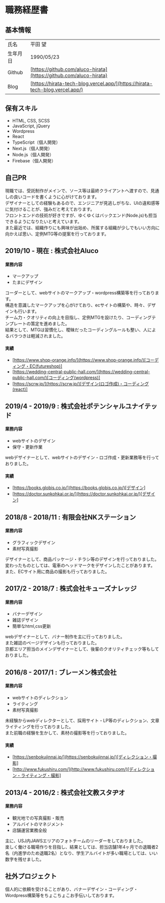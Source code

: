 # 職務経歴書

## 基本情報
|          |                                                                    |
| -------- | ------------------------------------------------------------------ |
| 氏名     | 平田 望                                                            |
| 生年月日 | 1990/05/23                                                         |
| Github   | [https://github.com/aluco-hirata](https://github.com/aluco-hirata) |
| Blog   | [https://hirata-tech-blog.vercel.app/](https://hirata-tech-blog.vercel.app/) |

## 保有スキル
* HTML, CSS, SCSS
* JavaScript, jQuery
* Wordpress
* React
* TypeScript（個人開発）
* Next.js（個人開発）
* Node.js（個人開発）
* Firebase（個人開発）



## 自己PR
現職では、受託制作がメインで、ソース等は最終クライアントへ渡すので、見通しの良いコードを書くように心がけております。  
デザイナーとしての経験もあるので、エンジニアが見逃しがちな、UIの違和感等に気付けることが、強みだと考えております。  
フロントエンドの技術が好きですが、ゆくゆくはバックエンド(Node.js)も担当できるようになりたいと考えています。  
また最近では、組織作りにも興味が出始め、所属する組織が少しでもいい方向に向かえば思い、定例MTG等の提案を行っております。



## 2019/10 - 現在 : 株式会社Aluco
#### 業務内容
* マークアップ
* たまにデザイン

コーダーとして、webサイトのマークアップ・wordpress構築等を行っております。  
構造を意識したマークアップを心がけており、ecサイトの構築や、時々、デザインも行います。  
チーム力・クオリティの向上を目指し、定例MTGを設けたり、コーディングテンプレートの策定を進めました。  
結果として、MTGは習慣化し、曖昧だったコーディングルールも整い、人によるバラつきは軽減されました。


#### 実績
* [https://www.shop-orange.info/](https://www.shop-orange.info/)[コーディング・EC(futureshop)]
* [https://wedding-central-public-hall.com/](https://wedding-central-public-hall.com/)[コーディング(wordpress)]
* [https://scrw.jp/](https://scrw.jp/)[デザイン(ロゴ作成)・コーディング(react)]



## 2019/4 - 2019/9 : 株式会社ポテンシャルユナイテッド
#### 業務内容
* webサイトのデザイン
* 保守・更新作業

webデザイナーとして、webサイトのデザイン・ロゴ作成・更新業務等を行っておりました。

#### 実績
* [https://books.globis.co.jp/](https://books.globis.co.jp/)[デザイン]
* [https://doctor.sunkohkai.or.jp/](https://doctor.sunkohkai.or.jp/)[デザイン]



## 2018/8 - 2018/11 : 有限会社NKステーション
#### 業務内容
* グラフィックデザイン
* 素材写真撮影  

デザイナーとして、商品パッケージ・チラシ等のデザインを行っておりました。  
変わったものとしては、電車のヘッドマークをデザインしたことがあります。  
また、ECサイト用に商品の撮影も行っておりました。



## 2017/2 - 2018/7 : 株式会社キューズナレッジ
#### 業務内容
* バナーデザイン
* 雑誌デザイン
* 簡単なhtml,css更新  

webデザイナーとして、バナー制作を主に行っておりました。  
また雑誌のページデザインも行っておりました。  
京都エリア担当のメインデザイナーとして、後輩のクオリティチェック等もしておりました。



## 2016/8 - 2017/1 : ブレーメン株式会社
#### 業務内容
* webサイトのディレクション
* ライティング
* 素材写真撮影  

未経験からwebディレクターとして、採用サイト・LP等のディレクション、文章ライティングを行っておりました。  
また前職の経験を生かして、素材の撮影等を行っておりました。

#### 実績
* [https://senbokujinnai.jp/](https://senbokujinnai.jp/)[ディレクション・撮影]
* [http://www.fukushiru.com/](http://www.fukushiru.com/)[ディレクション・ライティング・撮影]



## 2013/4 - 2016/2 : 株式会社文教スタヂオ
#### 業務内容
* 観光地での写真撮影・販売
* アルバイトのマネジメント
* 店舗運営業務全般  

主に、USJ内JAWSエリアのフォトチームのリーダーをしておりました。  
楽しく働ける職場作りを目指し、結果としては、担当店舗1年4ヶ月での退職者2名（内進学のため退職2名）となり、学生アルバイトが多い職場としては、いい数字を残せました。


## 社外プロジェクト
個人的に依頼を受けることがあり、バナーデザイン・コーディング・Wordpress構築等をちょこちょこお手伝いしております。